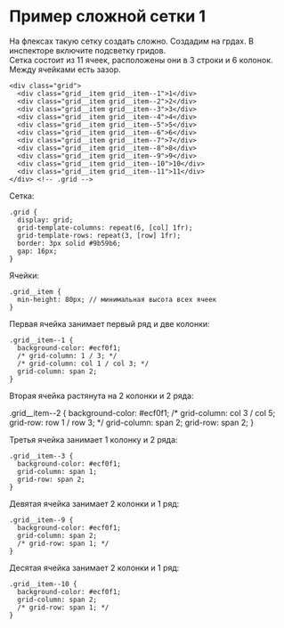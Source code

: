 # Пример сложной сетки 1
На флексах такую сетку создать сложно. Создадим на грдах. В инспекторе включите подсветку гридов.  
Сетка состоит из 11 ячеек, расположены они в 3 строки и 6 колонок.  
Между ячейками есть зазор.

    <div class="grid">
      <div class="grid__item grid__item--1">1</div>
      <div class="grid__item grid__item--2">2</div>
      <div class="grid__item grid__item--3">3</div>
      <div class="grid__item grid__item--4">4</div>
      <div class="grid__item grid__item--5">5</div>
      <div class="grid__item grid__item--6">6</div>
      <div class="grid__item grid__item--7">7</div>
      <div class="grid__item grid__item--8">8</div>
      <div class="grid__item grid__item--9">9</div>
      <div class="grid__item grid__item--10">10</div>
      <div class="grid__item grid__item--11">11</div>
    </div> <!-- .grid -->

Сетка:

    .grid {
      display: grid;
      grid-template-columns: repeat(6, [col] 1fr);
      grid-template-rows: repeat(3, [row] 1fr);
      border: 3px solid #9b59b6;
      gap: 16px;
    }

Ячейки:

    .grid__item {
      min-height: 80px; // минимальная высота всех ячеек
    }

Первая ячейка занимает первый ряд и две колонки:

    .grid__item--1 {
      background-color: #ecf0f1;
      /* grid-column: 1 / 3; */
      /* grid-column: col 1 / col 3; */
      grid-column: span 2;
    }

Вторая ячейка растянута на 2 колонки и 2 ряда:

  .grid__item--2 {
    background-color: #ecf0f1;
    /* grid-column: col 3 / col 5;
    grid-row: row 1 / row 3; */
    grid-column: span 2;
    grid-row: span 2;
  }

Третья ячейка занимает 1 колонку и 2 ряда:

    .grid__item--3 {
      background-color: #ecf0f1;
      grid-column: span 1;
      grid-row: span 2;
    }

Девятая ячейка занимает 2 колонки и 1 ряд:

    .grid__item--9 {
      background-color: #ecf0f1;
      grid-column: span 2;
      /* grid-row: span 1; */
    }

Десятая ячейка занимает 2 колонки и 1 ряд:

    .grid__item--10 {
      background-color: #ecf0f1;
      grid-column: span 2;
      /* grid-row: span 1; */
    }
